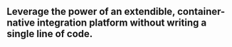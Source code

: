 <div class="row pre-content">
<h2>Leverage the power of an extendible, container-native integration platform without writing a single line of code.</h2>
</div>
